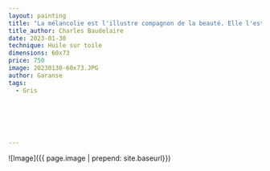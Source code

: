 ```yaml
---
layout: painting
title: "La mélancolie est l'illustre compagnon de la beauté. Elle l'est si bien que je ne peux concevoir aucune beauté qui ne porte en elle sa tristesse."   
title_author: Charles Baudelaire   
date: 2023-01-30
technique: Huile sur toile
dimensions: 60x73
price: 750
image: 20230130-60x73.JPG
author: Garanse
tags:
  - Gris
  
  
 
  
  
  
---
```

![Image]({{ page.image | prepend: site.baseurl}})

